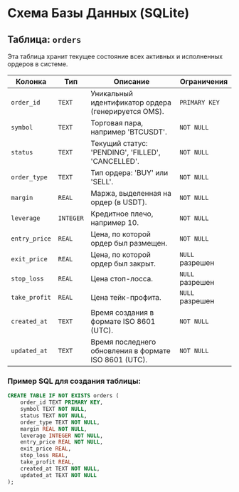# Схема Базы Данных (SQLite)

## Таблица: `orders`

Эта таблица хранит текущее состояние всех активных и исполненных ордеров в системе.

| Колонка       | Тип             | Описание                                           | Ограничения      |
|---------------|-----------------|----------------------------------------------------|------------------|
| `order_id`    | `TEXT`          | Уникальный идентификатор ордера (генерируется OMS). | `PRIMARY KEY`    |
| `symbol`      | `TEXT`          | Торговая пара, например 'BTCUSDT'.                  | `NOT NULL`       |
| `status`      | `TEXT`          | Текущий статус: 'PENDING', 'FILLED', 'CANCELLED'.  | `NOT NULL`       |
| `order_type`  | `TEXT`          | Тип ордера: 'BUY' или 'SELL'.                      | `NOT NULL`       |
| `margin`      | `REAL`          | Маржа, выделенная на ордер (в USDT).               | `NOT NULL`       |
| `leverage`    | `INTEGER`       | Кредитное плечо, например 10.                      | `NOT NULL`       |
| `entry_price` | `REAL`          | Цена, по которой ордер был размещен.               | `NOT NULL`       |
| `exit_price`  | `REAL`          | Цена, по которой ордер был закрыт.                 | `NULL` разрешен  |
| `stop_loss`   | `REAL`          | Цена стоп-лосса.                                   | `NULL` разрешен  |
| `take_profit` | `REAL`          | Цена тейк-профита.                                 | `NULL` разрешен  |
| `created_at`  | `TEXT`          | Время создания в формате ISO 8601 (UTC).           | `NOT NULL`       |
| `updated_at`  | `TEXT`          | Время последнего обновления в формате ISO 8601 (UTC).| `NOT NULL`       |

### Пример SQL для создания таблицы:

```sql
CREATE TABLE IF NOT EXISTS orders (
    order_id TEXT PRIMARY KEY,
    symbol TEXT NOT NULL,
    status TEXT NOT NULL,
    order_type TEXT NOT NULL,
    margin REAL NOT NULL,
    leverage INTEGER NOT NULL,
    entry_price REAL NOT NULL,
    exit_price REAL,
    stop_loss REAL,
    take_profit REAL,
    created_at TEXT NOT NULL,
    updated_at TEXT NOT NULL
);